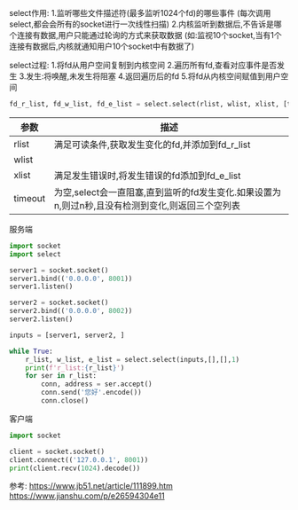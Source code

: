 select作用:
1.监听哪些文件描述符(最多监听1024个fd)的哪些事件
(每次调用select,都会会所有的socket进行一次线性扫描)
2.内核监听到数据后,不告诉是哪个连接有数据,用户只能通过轮询的方式来获取数据
(如:监视10个socket,当有1个连接有数据后,内核就通知用户10个socket中有数据了)


select过程:
1.将fd从用户空间复制到内核空间
2.遍历所有fd,查看对应事件是否发生
3.发生:将唤醒,未发生将阻塞
4.返回遍历后的fd
5.将fd从内核空间赋值到用户空间

```python
fd_r_list, fd_w_list, fd_e_list = select.select(rlist, wlist, xlist, [timeout])
```
参数|描述
--|--
rlist|满足可读条件,获取发生变化的fd,并添加到fd_r_list
wlist|
xlist|满足发生错误时,将发生错误的fd添加到fd_e_list
timeout|为空,select会一直阻塞,直到监听的fd发生变化.如果设置为n,则过n秒,且没有检测到变化,则返回三个空列表

服务端
```python
import socket
import select

server1 = socket.socket()
server1.bind(('0.0.0.0', 8001))
server1.listen()

server2 = socket.socket()
server2.bind(('0.0.0.0', 8002))
server2.listen()

inputs = [server1, server2, ]

while True:
    r_list, w_list, e_list = select.select(inputs,[],[],1)
    print(f'r_list:{r_list}')
    for ser in r_list:
        conn, address = ser.accept()
        conn.send('您好'.encode())
        conn.close()
```

客户端
```python
import socket

client = socket.socket()
client.connect(('127.0.0.1', 8001))
print(client.recv(1024).decode())
```




参考:
https://www.jb51.net/article/111899.htm
https://www.jianshu.com/p/e26594304e11